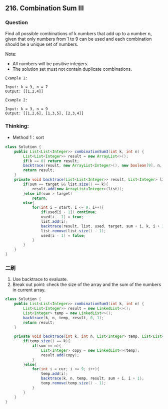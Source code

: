 ## 216. Combination Sum III

### Question
Find all possible combinations of k numbers that add up to a number n, given that only numbers from 1 to 9 can be used and each combination should be a unique set of numbers.

Note:

* All numbers will be positive integers.
* The solution set must not contain duplicate combinations.


```
Example 1:

Input: k = 3, n = 7
Output: [[1,2,4]]

Example 2:

Input: k = 3, n = 9
Output: [[1,2,6], [1,3,5], [2,3,4]]
```

### Thinking:
* Method 1：sort

```Java
class Solution {
    public List<List<Integer>> combinationSum3(int k, int n) {
        List<List<Integer>> result = new ArrayList<>();
        if(k == 0) return result;
        backtrace(result, new ArrayList<Integer>(), new boolean[9], n, 0, k, 1);
        return result;
    }
    private void backtrace(List<List<Integer>> result, List<Integer> list, boolean[] used, int target, int sum, int k, int start){
        if(sum == target && list.size() == k){
            result.add(new ArrayList<Integer>(list));
        }else if(sum > target)
            return;
        else{
            for(int i = start; i <= 9; i++){
                if(used[i - 1]) continue;
                used[i - 1] = true;
                list.add(i);
                backtrace(result, list, used, target, sum + i, k, i + 1);
                list.remove(list.size() - 1);
                used[i - 1] = false;
            }
        }
    }
}
```

### 二刷
1. Use backtrace to evaluate.
2. Break out point: check the size of the array and the sum of the numbers in current array.
```Java
class Solution {
    public List<List<Integer>> combinationSum3(int k, int n) {
        List<List<Integer>> result = new LinkedList<>();
        List<Integer> temp = new LinkedList<>();
        backtrace(k, n, temp, result, 0, 1);
        return result;
    }
    
    private void backtrace(int k, int n, List<Integer> temp, List<List<Integer>> result, int sum, int cur){
        if(temp.size() == k){
            if(sum == n){
                List<Integer> copy = new LinkedList<>(temp);
                result.add(copy);
            }
        }else{
            for(int i = cur; i <= 9; i++){
                temp.add(i);
                backtrace(k, n, temp, result, sum + i, i + 1);
                temp.remove(temp.size() - 1);
            }
        }
    }
}
```